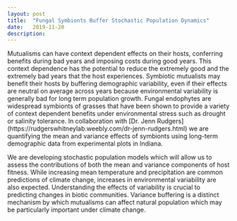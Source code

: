```yaml
---
layout: post
title:  "Fungal Symbionts Buffer Stochastic Population Dynamics"
date:   2019-11-20
description:
---
```


<p class="intro"><span class="dropcap">M</span>utualisms can have context dependent effects on their hosts, conferring benefits during bad years and imposing costs during good years. This context dependence has the potential to reduce the extremely good and the extremely bad years that the host experiences. Symbiotic mutualists may benefit their hosts by buffering demographic variability, even if their effects are neutral on average across years because environmental variability is generally bad for long term population growth. Fungal endophytes are widespread symbionts of grasses that have been shown to provide a variety of context dependent benefits under environmental stress such as drought or salinity tolerance.  In collaboration with [Dr. Jenn Rudgers](https://rudgerswhitneylab.weebly.com/dr-jenn-rudgers.html) we are quantifying the mean and variance effects of symbionts using long-term demographic data from experimental plots in Indiana.
  
We are developing stochastic population models which will allow us to assess the contributions of both the mean and variance components of host fitness. While increasing mean temperature and precipitation are common predictions of climate change, increases in environmental variability are also expected. Understanding the effects of variability is crucial to predicting changes in biotic communities. Variance buffering is a distinct mechanism by which mutualisms can affect natural population which may be particularly important under climate change.</p>

